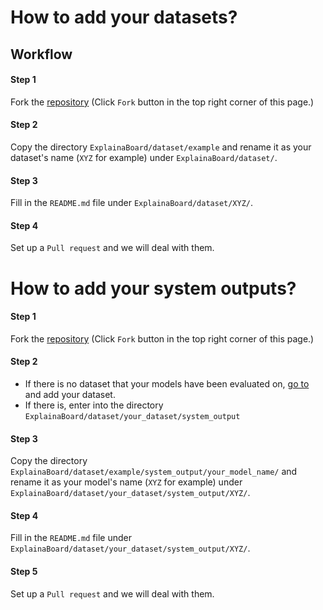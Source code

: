 # How to add your datasets?



## Workflow

#### Step 1
Fork the [repository](https://github.com/neulab/ExplainaBoard) (Click ``Fork`` button in the top right corner of this page.)

#### Step 2
Copy the directory ``ExplainaBoard/dataset/example`` and rename it as your dataset's name (``XYZ`` for example) under ``ExplainaBoard/dataset/``. 


#### Step 3
Fill in the ``README.md`` file under ``ExplainaBoard/dataset/XYZ/``.


#### Step 4
Set up a ``Pull request`` and we will deal with them.



# How to add your system outputs?

#### Step 1
Fork the [repository](https://github.com/neulab/ExplainaBoard) (Click ``Fork`` button in the top right corner of this page.)

#### Step 2
* If there is no dataset that your models have been evaluated on, [go to](xx) and add your dataset.
* If there is, enter into the directory ``ExplainaBoard/dataset/your_dataset/system_output``
#### Step 3
Copy the directory ``ExplainaBoard/dataset/example/system_output/your_model_name/`` and rename it as your model's name (``XYZ`` for example) under ``ExplainaBoard/dataset/your_dataset/system_output/XYZ/``. 
#### Step 4
Fill in the ``README.md`` file under ``ExplainaBoard/dataset/your_dataset/system_output/XYZ/``.

#### Step 5
Set up a ``Pull request`` and we will deal with them.

